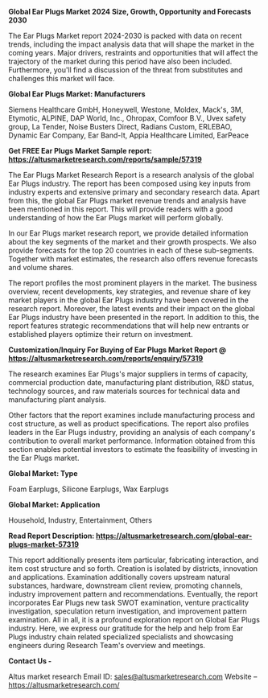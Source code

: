 **Global Ear Plugs Market 2024 Size, Growth, Opportunity and Forecasts 2030**

The Ear Plugs Market report 2024-2030 is packed with data on recent trends, including the impact analysis data that will shape the market in the coming years. Major drivers, restraints and opportunities that will affect the trajectory of the market during this period have also been included. Furthermore, you'll find a discussion of the threat from substitutes and challenges this market will face.

<b>Global Ear Plugs Market: Manufacturers</b>

Siemens Healthcare GmbH, Honeywell, Westone, Moldex, Mack's, 3M, Etymotic, ALPINE, DAP World, Inc., Ohropax, Comfoor B.V., Uvex safety group, La Tender, Noise Busters Direct, Radians Custom, ERLEBAO, Dynamic Ear Company, Ear Band-It, Appia Healthcare Limited, EarPeace

<b>Get FREE Ear Plugs Market Sample report: <a href="https://altusmarketresearch.com/reports/sample/57319">https://altusmarketresearch.com/reports/sample/57319</a></b>

The Ear Plugs Market Research Report is a research analysis of the global Ear Plugs industry. The report has been composed using key inputs from industry experts and extensive primary and secondary research data. Apart from this, the global Ear Plugs market revenue trends and analysis have been mentioned in this report. This will provide readers with a good understanding of how the Ear Plugs market will perform globally.

In our Ear Plugs market research report, we provide detailed information about the key segments of the market and their growth prospects. We also provide forecasts for the top 20 countries in each of these sub-segments. Together with market estimates, the research also offers revenue forecasts and volume shares.

The report profiles the most prominent players in the market. The business overview, recent developments, key strategies, and revenue share of key market players in the global Ear Plugs industry have been covered in the research report. Moreover, the latest events and their impact on the global Ear Plugs industry have been presented in the report. In addition to this, the report features strategic recommendations that will help new entrants or established players optimize their return on investment.

<b>Customization/Inquiry For Buying of Ear Plugs Market Report @ <a href="https://altusmarketresearch.com/reports/enquiry/57319">https://altusmarketresearch.com/reports/enquiry/57319</a></b>

The research examines Ear Plugs's major suppliers in terms of capacity, commercial production date, manufacturing plant distribution, R&amp;D status, technology sources, and raw materials sources for technical data and manufacturing plant analysis.

Other factors that the report examines include manufacturing process and cost structure, as well as product specifications. The report also profiles leaders in the Ear Plugs industry, providing an analysis of each company's contribution to overall market performance. Information obtained from this section enables potential investors to estimate the feasibility of investing in the Ear Plugs market.

<b>Global Market: Type</b>

Foam Earplugs, Silicone Earplugs, Wax Earplugs

<b>Global Market: Application</b>

Household, Industry, Entertainment, Others

<b>Read Report Description: <a href="https://altusmarketresearch.com/global-ear-plugs-market-57319">https://altusmarketresearch.com/global-ear-plugs-market-57319</a></b>

This report additionally presents item particular, fabricating interaction, and item cost structure and so forth. Creation is isolated by districts, innovation and applications. Examination additionally covers upstream natural substances, hardware, downstream client review, promoting channels, industry improvement pattern and recommendations. Eventually, the report incorporates Ear Plugs new task SWOT examination, venture practicality investigation, speculation return investigation, and improvement pattern examination. All in all, it is a profound exploration report on Global Ear Plugs industry. Here, we express our gratitude for the help and help from Ear Plugs industry chain related specialized specialists and showcasing engineers during Research Team's overview and meetings.

<b>Contact Us -</b>

Altus market research
Email ID: <a href="mailto:sales@altusmarketresearch.com">sales@altusmarketresearch.com</a>
Website – <a href="https://altusmarketresearch.com/">https://altusmarketresearch.com/</a>
